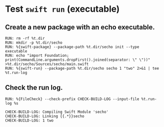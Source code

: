 # Test `swift run` (executable)

## Create a new package with an echo executable.

```
RUN: rm -rf %t.dir
RUN: mkdir -p %t.dir/secho
RUN: %{swift-package} --package-path %t.dir/secho init --type executable
RUN: echo "import Foundation; print(CommandLine.arguments.dropFirst().joined(separator: \" \"))" >%t.dir/secho/Sources/secho/main.swift
RUN: %{swift-run} --package-path %t.dir/secho secho 1 "two" 2>&1 | tee %t.run-log
```

## Check the run log.

```
RUN: %{FileCheck} --check-prefix CHECK-BUILD-LOG --input-file %t.run-log %s
```

```
CHECK-BUILD-LOG: Compiling Swift Module 'secho'
CHECK-BUILD-LOG: Linking {{.*}}secho
CHECK-BUILD-LOG: 1 two
```
